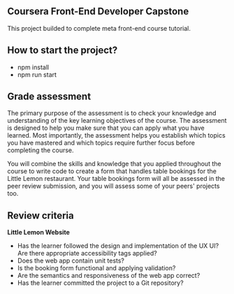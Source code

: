 ## Coursera Front-End Developer Capstone

This project builded to complete meta front-end course tutorial.

## How to start the project?

- npm install
- npm run start

## Grade assessment

The primary purpose of the assessment is to check your knowledge and understanding of the key learning objectives of the course. The assessment is designed to help you make sure that you can apply what you have learned. Most importantly, the assessment helps you establish which topics you have mastered and which topics require further focus before completing the course.

You will combine the skills and knowledge that you applied throughout the course to write code to create a form that handles table bookings for the Little Lemon restaurant. Your table bookings form will all be assessed in the peer review submission, and you will assess some of your peers' projects too.

## Review criteria

**Little Lemon Website**

- Has the learner followed the design and implementation of the UX UI?Are there appropriate accessibility tags applied?
- Does the web app contain unit tests?
- Is the booking form functional and applying validation?
- Are the semantics and responsiveness of the web app correct?
- Has the learner committed the project to a Git repository?
